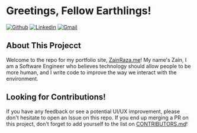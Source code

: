 # Greetings, Fellow Earthlings!

[![Github](https://img.shields.io/badge/-Github-000?style=flat&logo=Github&logoColor=white)](https://github.com/UpstartDeveloper)
[![Linkedin](https://img.shields.io/badge/-LinkedIn-blue?style=flat&logo=Linkedin&logoColor=white)](https://www.linkedin.com/in/zain-train/)
[![Gmail](https://img.shields.io/badge/-Gmail-c14438?style=flat&logo=Gmail&logoColor=white)](mailto:zainr7989@gmail.com)

## About This Projecct 

Welcome to the repo for my portfolio site, [ZainRaza.me](https://zainraza.me/)! My name's Zain, I am a Software Engineer who believes technology should allow people to be more human, and I write code to improve the way we interact with the environment.


## Looking for Contributions!
If you have any feedback or see a potential UI/UX improvement, please don't hesitate to open an Issue on this repo.
If you end up merging a PR on this project, don't forget to add yourself to the list on [CONTRIBUTORS.md](./CONTRIBUTORS.md)!



